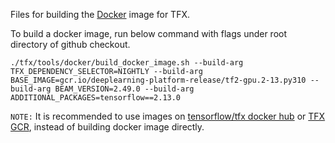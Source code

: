 Files for building the [Docker](http://www.docker.com) image for TFX.

To build a docker image, run below command with flags under root directory of github checkout.
```
./tfx/tools/docker/build_docker_image.sh --build-arg TFX_DEPENDENCY_SELECTOR=NIGHTLY --build-arg BASE_IMAGE=gcr.io/deeplearning-platform-release/tf2-gpu.2-13.py310 --build-arg BEAM_VERSION=2.49.0 --build-arg ADDITIONAL_PACKAGES=tensorflow==2.13.0

``` 

`NOTE:` It is recommended to use images on [tensorflow/tfx docker hub](https://hub.docker.com/r/tensorflow/tfx/tags) or [TFX GCR](gcr.io/tfx-oss-public/tfx), instead of building docker image directly.
